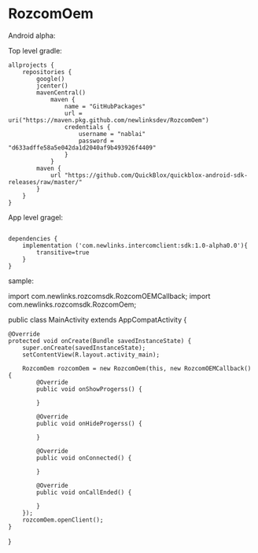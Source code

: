 # RozcomOem


Android alpha:

Top level gradle:

```
allprojects {
    repositories {
        google()
        jcenter()
        mavenCentral()
            maven {
                name = "GitHubPackages"
                url = uri("https://maven.pkg.github.com/newlinksdev/RozcomOem")
                credentials {
                    username = "nablai"
                    password = "d633adffe58a5e042da1d2040af9b493926f4409"
                }
            }
        maven {
            url "https://github.com/QuickBlox/quickblox-android-sdk-releases/raw/master/"
        }
    }
}
```


App level gragel:
```

dependencies {
    implementation ('com.newlinks.intercomclient:sdk:1.0-alpha0.0'){
        transitive=true
    }
}
```

sample:

import com.newlinks.rozcomsdk.RozcomOEMCallback;
import com.newlinks.rozcomsdk.RozcomOem;


public class MainActivity extends AppCompatActivity {

    @Override
    protected void onCreate(Bundle savedInstanceState) {
        super.onCreate(savedInstanceState);
        setContentView(R.layout.activity_main);

        RozcomOem rozcomOem = new RozcomOem(this, new RozcomOEMCallback() {
            @Override
            public void onShowProgerss() {

            }

            @Override
            public void onHideProgerss() {

            }

            @Override
            public void onConnected() {

            }

            @Override
            public void onCallEnded() {

            }
        });
        rozcomOem.openClient();
    }
}
